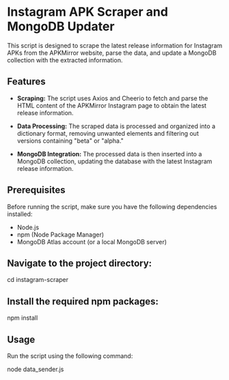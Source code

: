 # Instagram APK Scraper and MongoDB Updater

This script is designed to scrape the latest release information for Instagram APKs from the APKMirror website, parse the data, and update a MongoDB collection with the extracted information.

## Features

- **Scraping:** The script uses Axios and Cheerio to fetch and parse the HTML content of the APKMirror Instagram page to obtain the latest release information.

- **Data Processing:** The scraped data is processed and organized into a dictionary format, removing unwanted elements and filtering out versions containing "beta" or "alpha."

- **MongoDB Integration:** The processed data is then inserted into a MongoDB collection, updating the database with the latest Instagram release information.

## Prerequisites

Before running the script, make sure you have the following dependencies installed:

- Node.js
- npm (Node Package Manager)
- MongoDB Atlas account (or a local MongoDB server)

## Navigate to the project directory:

cd instagram-scraper

## Install the required npm packages:

npm install

## Usage
Run the script using the following command:

node data_sender.js

